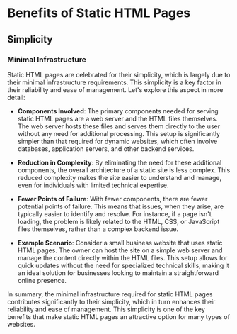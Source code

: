 # Benefits of Static HTML Pages

## Simplicity

### Minimal Infrastructure

Static HTML pages are celebrated for their simplicity, which is largely due to their minimal infrastructure requirements. This simplicity is a key factor in their reliability and ease of management. Let's explore this aspect in more detail:

- **Components Involved**: The primary components needed for serving static HTML pages are a web server and the HTML files themselves. The web server hosts these files and serves them directly to the user without any need for additional processing. This setup is significantly simpler than that required for dynamic websites, which often involve databases, application servers, and other backend services.

- **Reduction in Complexity**: By eliminating the need for these additional components, the overall architecture of a static site is less complex. This reduced complexity makes the site easier to understand and manage, even for individuals with limited technical expertise. 

- **Fewer Points of Failure**: With fewer components, there are fewer potential points of failure. This means that issues, when they arise, are typically easier to identify and resolve. For instance, if a page isn't loading, the problem is likely related to the HTML, CSS, or JavaScript files themselves, rather than a complex backend issue.

- **Example Scenario**: Consider a small business website that uses static HTML pages. The owner can host the site on a simple web server and manage the content directly within the HTML files. This setup allows for quick updates without the need for specialized technical skills, making it an ideal solution for businesses looking to maintain a straightforward online presence.

In summary, the minimal infrastructure required for static HTML pages contributes significantly to their simplicity, which in turn enhances their reliability and ease of management. This simplicity is one of the key benefits that make static HTML pages an attractive option for many types of websites.

